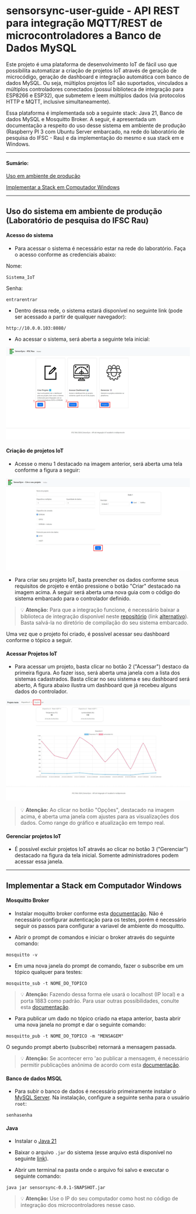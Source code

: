 # sensorsync-user-guide - API REST para integração MQTT/REST de microcontroladores a Banco de Dados MySQL

Este projeto é uma plataforma de desenvolvimento IoT de fácil uso que possibilita automatizar a criação de projetos IoT
através de geração de microcódigo, geração de dashboard e integração automática com banco de dados MySQL.
Ou seja, múltiplos projetos IoT são suportados, vinculados a múltiplos controladores conectados (possuí biblioteca de integração para ESP8266 e ESP32), 
que submetem e leem múltiplos dados (via protocolos HTTP e MQTT, inclusive simultaneamente). 

Essa plataforma é implementada sob a seguinte stack: Java 21, Banco de dados MySQL e Mosquitto Broker. 
A seguir, é apresentada um documentação a respeito do uso desse sistema em ambiente de produção (Raspberry PI 3 com Ubuntu Server embarcado, na rede do laboratório de pesquisa do IFSC - Rau)
e da implementação do mesmo e sua stack em e Windows. 

<hr>

#### Sumário:

[Uso em ambiente de produção](#uso-do-sistema-em-ambiente-de-produção-laboratório-de-pesquisa-do-ifsc-rau)

[Implementar a Stack em Computador Windows](#implementar-a-stack-em-computador-windows)

<hr>

## Uso do sistema em ambiente de produção (Laboratório de pesquisa do IFSC Rau)

#### Acesso do sistema

- Para acessar o sistema é necessário estar na rede do laboratório. Faça o acesso conforme as credenciais abaixo:

Nome:

```
Sistema_IoT
```

Senha:

```
entrarentrar
```

- Dentro dessa rede, o sistema estará disponível no seguinte link (pode ser acessado a partir de qualquer navegador):

```
http://10.0.0.103:8080/
```

- Ao acessar o sistema, será aberta a seguinte tela inicial:

![home.png](img/home.png)

#### Criação de projetos IoT

- Acesse o menu 1 destacado na imagem anterior, será aberta uma tela conforme a figura a seguir:

![create.png](img/create.png)

- Para criar seu projeto IoT, basta preencher os dados conforme seus requisitos de projeto e então pressione o botão "Criar" destacado na imagem acima. A seguir será aberta uma nova guia com o código do sistema embarcado para o controlador definido. 

> :bulb: **Atenção:** Para que a integração funcione, é necessário baixar a biblioteca de integração disponível neste [repositório](https://github.com/mwsprotte/sensorsync_lib) (link [alternativo](https://1drv.ms/f/s!Aun1_-xL9pS4jY01hmCQVaL5HULldw?e=g9c7Ec)). Basta salvá-la no diretório de compilação do seu sistema embarcado.

Uma vez que o projeto foi criado, é possível acessar seu dashboard conforme o tópico a seguir. 

#### Acessar Projetos IoT

- Para acessar um projeto, basta clicar no botão 2 ("Acessar") destaco da primeira figura. Ao fazer isso, será aberta uma janela com a lista dos sistemas cadastrados. Basta clicar no seu sistema e seu dashboard será aberto, A figura abaixo ilustra um dashboard que já recebeu alguns dados do controlador.

![dashbaord.png](img/dashboard.png)

> :bulb: **Atenção:** Ao clicar no botão "Opções", destacado na imagem acima, é aberta uma janela com ajustes para as visualizações dos dados. Como range do gráfico e atualização em tempo real.


#### Gerenciar projetos IoT

- É possível excluir projetos IoT através ao clicar no botão 3 ("Gerenciar") destacado na figura da tela inicial. Somente administradores podem acessar essa janela.   

<hr>


## Implementar a Stack em Computador Windows

#### Mosquitto Broker

- Instalar moquitto broker conforme
  esta [documentação](https://cedalo.com/blog/how-to-install-mosquitto-mqtt-broker-on-windows/?utm_source=in_page&utm_medium=Cedalo&utm_campaign=publer).
  Não é necessário configurar autenticação para os testes, porém é necessário seguir os passos para configurar a
  variavel de ambiente do mosquitto.

- Abrir o prompt de comandos e iniciar o broker através do seguinte comando:

```
mosquitto -v
```

- Em uma nova janela do prompt de comando, fazer o subscribe em um tópico qualquer para testes:

```
mosquitto_sub -t NOME_DO_TOPICO
```
> :bulb: **Atenção:** Fazendo dessa forma ele usará o localhost (IP local) e a porta 1883 como padrão. Para usar outras possibilidades, conulte esta [documentação](https://team-ethernet.github.io/guides/How%20to%20install%20and%20use%20Mosquitto%20for%20Windows.pdf).


- Para publicar um dado no tópico criado na etapa anterior, basta abrir uma nova janela no prompt e dar o seguinte
  comando:

```
mosquitto_pub -t NOME_DO_TOPICO -m "MENSAGEM" 
```

O segundo prompt aberto (subscribe) retornará a mensagem passada.

> :bulb: **Atenção:** Se acontecer erro 'ao publicar a mensagem, é necessário permitir publicações anônima de acordo com
> esta [documentação](https://mosquitto.org/man/mosquitto-conf-5.html).

#### Banco de dados MSQL

- Para subir o banco de dados é necessário primeiramente instalar o [MySQL Server](https://dev.mysql.com/downloads/mysql/). Na instalação, configure a seguinte senha para o usuário `root`: 


```
senhasenha
```

#### Java

- Instalar o [Java 21](https://www.oracle.com/java/technologies/javase/jdk21-archive-downloads.html)



- Baixar o arquivo `.jar` do sistema (esse arquivo está disponível no seguinte [link](https://1drv.ms/f/s!Aun1_-xL9pS4jY03s0lt3ZXq9kZU0g?e=G1Tx0P)). 

- Abrir um terminal na pasta onde o arquivo foi salvo e executar o seguinte comando:


```
java jar sensorsync-0.0.1-SNAPSHOT.jar
```

> :bulb: **Atenção:** Use o IP do seu computador como host no código de integração dos microcontroladores nesse caso.
